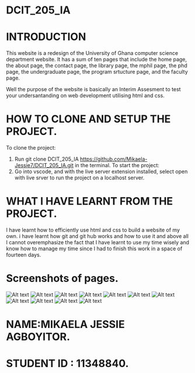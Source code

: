 # DCIT_205_IA

# INTRODUCTION

This website is a redesign of the University of Ghana computer science department website. It has a sum of ten pages that include the home page, the about page, the contact page, the library page, the mphil page, the phd page, the undergraduate page, the program srtucture page, and the faculty page.

Well the purpose of the website is basically an Interim Assesment to test your undersantanding on web development utilising html and css.

# HOW TO CLONE AND SETUP THE PROJECT.

To clone the project:

1. Run git clone DCIT_205_IA https://github.com/Mikaela-Jessie7/DCIT_205_IA.git in the terminal.
   To start the project:
2. Go into vscode, and with the live server extension installed, select open with live srver to run the project on a localhost server.

# WHAT I HAVE LEARNT FROM THE PROJECT.

I have learnt how to efficiently use html and css to build a website of my own. i have learnt how git and git hub works and how to use it and above all I cannot overemphasize the fact that I have learnt to use my time wisely and know how to manage my time since I had to finish this work in a space of fourteen days.

# Screenshots of pages.

![Alt text](home.png)
![Alt text](home-2.png)
![Alt text](home-3.png)
![Alt text](msc-2.png)
![Alt text](msc-3.png)
![Alt text](msc-page.png)
![Alt text](undergrad-1.png)
![Alt text](undergrad-2.png)
![Alt text](undergrad-3.png)
![Alt text](hod.png)
![Alt text](hod-2.png)

# NAME:MIKAELA JESSIE AGBOYITOR.

# STUDENT ID : 11348840.
